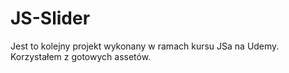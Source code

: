 # JS-Slider
Jest to kolejny projekt wykonany w ramach kursu JSa na Udemy. Korzystałem z gotowych assetów.
